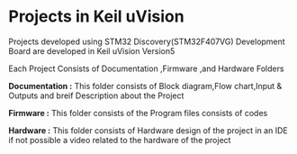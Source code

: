 # Projects in Keil uVision
Projects developed using STM32 Discovery(STM32F407VG) Development Board are developed in Keil uVision Version5

Each Project Consists of Documentation ,Firmware ,and Hardware Folders

__Documentation :__ This folder consists of Block diagram,Flow chart,Input & Outputs and breif Description about the Project

__Firmware :__ This folder consists of the Program files consists of codes 

__Hardware :__ This folder consists of Hardware design of the project in an IDE if not possible a video related to the hardware of the project
